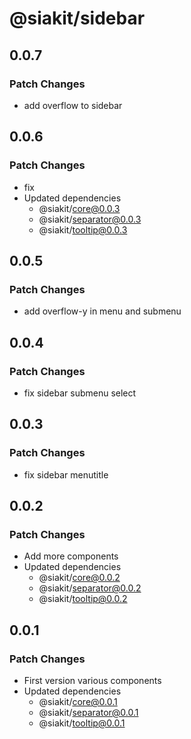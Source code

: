# @siakit/sidebar

## 0.0.7

### Patch Changes

- add overflow to sidebar

## 0.0.6

### Patch Changes

- fix
- Updated dependencies
  - @siakit/core@0.0.3
  - @siakit/separator@0.0.3
  - @siakit/tooltip@0.0.3

## 0.0.5

### Patch Changes

- add overflow-y in menu and submenu

## 0.0.4

### Patch Changes

- fix sidebar submenu select

## 0.0.3

### Patch Changes

- fix sidebar menutitle

## 0.0.2

### Patch Changes

- Add more components
- Updated dependencies
  - @siakit/core@0.0.2
  - @siakit/separator@0.0.2
  - @siakit/tooltip@0.0.2

## 0.0.1

### Patch Changes

- First version various components
- Updated dependencies
  - @siakit/core@0.0.1
  - @siakit/separator@0.0.1
  - @siakit/tooltip@0.0.1
